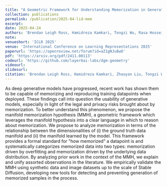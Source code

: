 ```yaml
---
title: "A Geometric Framework for Understanding Memorization in Generative Models"
collection: publications
permalink: /publication/2025-04-lid-mem
excerpt: 
date: 2025-04-24
authors: 'Brendan Leigh Ross, Hamidreza Kamkari, Tongzi Wu, Rasa Hosseinzadeh, Zhaoyan Liu, George Stein, <b>Jesse C. Cresswell</b>, Gabriel Loaiza-Ganem'
note:
venueshort: 'ICLR 2025'
venue: 'International Conference on Learning Representations 2025'
paperurl: 'https://openreview.net/forum?id=aZ1gNJu8wO'
pdf: 'https://arxiv.org/pdf/2411.00113'
codeurl: 'https://github.com/layer6ai-labs/dgm-geometry'
videourl:
slidesurl:
citation: 'Brendan Leigh Ross, Hamidreza Kamkari, Zhaoyan Liu, Tongzi Wu, George Stein, Gabriel Loaiza-Ganem, Jesse C. Cresswell. A Geometric Framework for Understanding Memorization in Generative Models. ICLR 2025'
---
```

As deep generative models have progressed, recent work has shown them to be capable of memorizing and reproducing training datapoints when deployed. These findings call into question the usability of generative models, especially in light of the legal and privacy risks brought about by memorization. To better understand this phenomenon, we propose the manifold memorization hypothesis (MMH), a geometric framework which leverages the manifold hypothesis into a clear language in which to reason about memorization. We propose to analyze memorization in terms of the relationship between the dimensionalities of (i) the ground truth data manifold and (ii) the manifold learned by the model. This framework provides a formal standard for "how memorized" a datapoint is and systematically categorizes memorized data into two types: memorization driven by overfitting and memorization driven by the underlying data distribution. By analyzing prior work in the context of the MMH, we explain and unify assorted observations in the literature. We empirically validate the MMH using synthetic data and image datasets up to the scale of Stable Diffusion, developing new tools for detecting and preventing generation of memorized samples in the process.